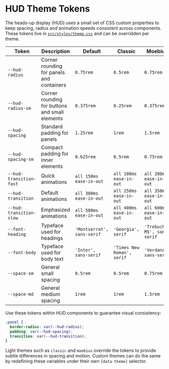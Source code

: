 # HUD Theme Tokens

The heads-up display (HUD) uses a small set of CSS custom properties to keep spacing,
radius and animation speeds consistent across components. These tokens live in
[`src/styles/theme.css`](../src/styles/theme.css) and can be overridden per theme.

| Token                   | Description                                    | Default                    | Classic                    | Moebius                      |
| ----------------------- | ---------------------------------------------- | -------------------------- | -------------------------- | ---------------------------- |
| `--hud-radius`          | Corner rounding for panels and containers      | `0.75rem`                  | `0.5rem`                   | `0.75rem`                    |
| `--hud-radius-sm`       | Corner rounding for buttons and small elements | `0.375rem`                 | `0.25rem`                  | `0.375rem`                   |
| `--hud-spacing`         | Standard padding for panels                    | `1.25rem`                  | `1rem`                     | `1.5rem`                     |
| `--hud-spacing-sm`      | Compact padding for inner elements             | `0.625rem`                 | `0.5rem`                   | `0.75rem`                    |
| `--hud-transition-fast` | Quick animations                               | `all 150ms ease-in-out`    | `all 100ms ease-in-out`    | `all 200ms ease-in-out`      |
| `--hud-transition`      | Default animations                             | `all 300ms ease-in-out`    | `all 250ms ease-in-out`    | `all 350ms ease-in-out`      |
| `--hud-transition-slow` | Emphasized animations                          | `all 500ms ease-in-out`    | `all 400ms ease-in-out`    | `all 600ms ease-in-out`      |
| `--font-heading`        | Typeface used for headings                     | `'Montserrat', sans-serif` | `'Georgia', serif`         | `'Trebuchet MS', sans-serif` |
| `--font-body`           | Typeface used for body text                    | `'Inter', sans-serif`      | `'Times New Roman', serif` | `'Verdana', sans-serif`      |
| `--space-sm`            | General small spacing                          | `0.5rem`                   | `0.5rem`                   | `0.75rem`                    |
| `--space-md`            | General medium spacing                         | `1rem`                     | `1rem`                     | `1.5rem`                     |

Use these tokens within HUD components to guarantee visual consistency:

```css
.panel {
  border-radius: var(--hud-radius);
  padding: var(--hud-spacing);
  transition: var(--hud-transition);
}
```

Light themes such as `classic` and `moebius` override the tokens to provide
subtle differences in spacing and motion. Custom themes can do the same by
redefining these variables under their own `[data-theme]` selector.
